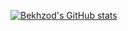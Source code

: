  [![Bekhzod's GitHub stats](https://github-readme-stats.vercel.app/api?username=bekhairga&count_private=true&show_icons=true&theme=tokyonight)](https://github.com/anuraghazra/github-readme-stats)
